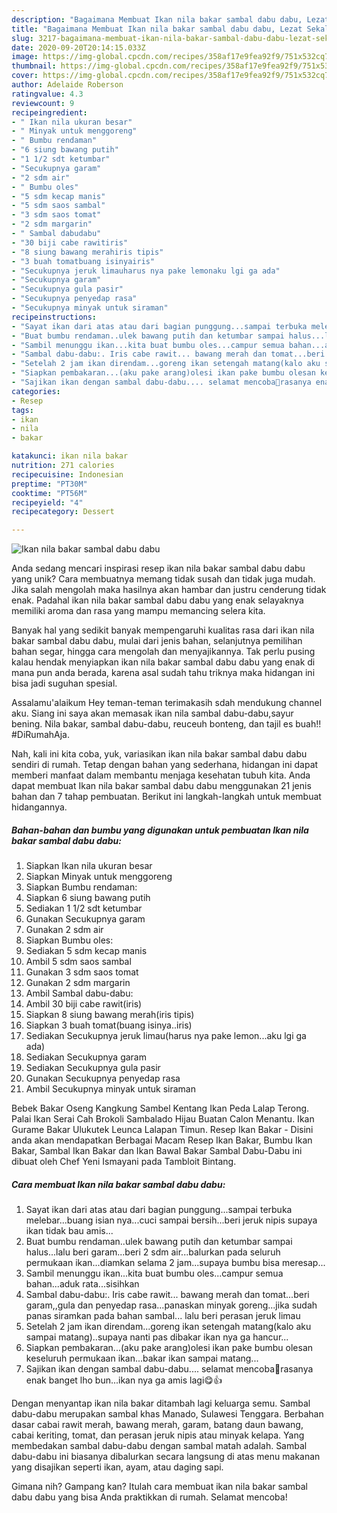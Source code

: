 ```yaml
---
description: "Bagaimana Membuat Ikan nila bakar sambal dabu dabu, Lezat Sekali"
title: "Bagaimana Membuat Ikan nila bakar sambal dabu dabu, Lezat Sekali"
slug: 3217-bagaimana-membuat-ikan-nila-bakar-sambal-dabu-dabu-lezat-sekali
date: 2020-09-20T20:14:15.033Z
image: https://img-global.cpcdn.com/recipes/358af17e9fea92f9/751x532cq70/ikan-nila-bakar-sambal-dabu-dabu-foto-resep-utama.jpg
thumbnail: https://img-global.cpcdn.com/recipes/358af17e9fea92f9/751x532cq70/ikan-nila-bakar-sambal-dabu-dabu-foto-resep-utama.jpg
cover: https://img-global.cpcdn.com/recipes/358af17e9fea92f9/751x532cq70/ikan-nila-bakar-sambal-dabu-dabu-foto-resep-utama.jpg
author: Adelaide Roberson
ratingvalue: 4.3
reviewcount: 9
recipeingredient:
- " Ikan nila ukuran besar"
- " Minyak untuk menggoreng"
- " Bumbu rendaman"
- "6 siung bawang putih"
- "1 1/2 sdt ketumbar"
- "Secukupnya garam"
- "2 sdm air"
- " Bumbu oles"
- "5 sdm kecap manis"
- "5 sdm saos sambal"
- "3 sdm saos tomat"
- "2 sdm margarin"
- " Sambal dabudabu"
- "30 biji cabe rawitiris"
- "8 siung bawang merahiris tipis"
- "3 buah tomatbuang isinyairis"
- "Secukupnya jeruk limauharus nya pake lemonaku lgi ga ada"
- "Secukupnya garam"
- "Secukupnya gula pasir"
- "Secukupnya penyedap rasa"
- "Secukupnya minyak untuk siraman"
recipeinstructions:
- "Sayat ikan dari atas atau dari bagian punggung...sampai terbuka melebar...buang isian nya...cuci sampai bersih...beri jeruk nipis supaya ikan tidak bau amis..."
- "Buat bumbu rendaman..ulek bawang putih dan ketumbar sampai halus...lalu beri garam...beri 2 sdm air...balurkan pada seluruh permukaan ikan...diamkan selama 2 jam...supaya bumbu bisa meresap..."
- "Sambil menunggu ikan...kita buat bumbu oles...campur semua bahan...aduk rata...sisihkan"
- "Sambal dabu-dabu:. Iris cabe rawit... bawang merah dan tomat...beri garam,,gula dan penyedap rasa...panaskan minyak goreng...jika sudah panas siramkan pada bahan sambal... lalu beri perasan jeruk limau"
- "Setelah 2 jam ikan direndam...goreng ikan setengah matang(kalo aku sampai matang)..supaya nanti pas dibakar ikan nya ga hancur..."
- "Siapkan pembakaran...(aku pake arang)olesi ikan pake bumbu olesan keseluruh permukaan ikan...bakar ikan sampai matang..."
- "Sajikan ikan dengan sambal dabu-dabu.... selamat mencoba🤗rasanya enak banget lho bun...ikan nya ga amis lagi😋👍"
categories:
- Resep
tags:
- ikan
- nila
- bakar

katakunci: ikan nila bakar 
nutrition: 271 calories
recipecuisine: Indonesian
preptime: "PT30M"
cooktime: "PT56M"
recipeyield: "4"
recipecategory: Dessert

---
```



![Ikan nila bakar sambal dabu dabu](https://img-global.cpcdn.com/recipes/358af17e9fea92f9/751x532cq70/ikan-nila-bakar-sambal-dabu-dabu-foto-resep-utama.jpg)

Anda sedang mencari inspirasi resep ikan nila bakar sambal dabu dabu yang unik? Cara membuatnya memang tidak susah dan tidak juga mudah. Jika salah mengolah maka hasilnya akan hambar dan justru cenderung tidak enak. Padahal ikan nila bakar sambal dabu dabu yang enak selayaknya memiliki aroma dan rasa yang mampu memancing selera kita.

Banyak hal yang sedikit banyak mempengaruhi kualitas rasa dari ikan nila bakar sambal dabu dabu, mulai dari jenis bahan, selanjutnya pemilihan bahan segar, hingga cara mengolah dan menyajikannya. Tak perlu pusing kalau hendak menyiapkan ikan nila bakar sambal dabu dabu yang enak di mana pun anda berada, karena asal sudah tahu triknya maka hidangan ini bisa jadi suguhan spesial.

Assalamu&#39;alaikum Hey teman-teman terimakasih sdah mendukung channel aku. Siang ini saya akan memasak ikan nila sambal dabu-dabu,sayur bening. Nila bakar, sambal dabu-dabu, reuceuh bonteng, dan tajil es buah!! #DiRumahAja.


Nah, kali ini kita coba, yuk, variasikan ikan nila bakar sambal dabu dabu sendiri di rumah. Tetap dengan bahan yang sederhana, hidangan ini dapat memberi manfaat dalam membantu menjaga kesehatan tubuh kita. Anda dapat membuat Ikan nila bakar sambal dabu dabu menggunakan 21 jenis bahan dan 7 tahap pembuatan. Berikut ini langkah-langkah untuk membuat hidangannya.

<!--inarticleads1-->

##### Bahan-bahan dan bumbu yang digunakan untuk pembuatan Ikan nila bakar sambal dabu dabu:

1. Siapkan  Ikan nila ukuran besar
1. Siapkan  Minyak untuk menggoreng
1. Siapkan  Bumbu rendaman:
1. Siapkan 6 siung bawang putih
1. Sediakan 1 1/2 sdt ketumbar
1. Gunakan Secukupnya garam
1. Gunakan 2 sdm air
1. Siapkan  Bumbu oles:
1. Sediakan 5 sdm kecap manis
1. Ambil 5 sdm saos sambal
1. Gunakan 3 sdm saos tomat
1. Gunakan 2 sdm margarin
1. Ambil  Sambal dabu-dabu:
1. Ambil 30 biji cabe rawit(iris)
1. Siapkan 8 siung bawang merah(iris tipis)
1. Siapkan 3 buah tomat(buang isinya..iris)
1. Sediakan Secukupnya jeruk limau(harus nya pake lemon...aku lgi ga ada)
1. Sediakan Secukupnya garam
1. Sediakan Secukupnya gula pasir
1. Gunakan Secukupnya penyedap rasa
1. Ambil Secukupnya minyak untuk siraman


Bebek Bakar Oseng Kangkung Sambel Kentang Ikan Peda Lalap Terong. Palai Ikan Serai Cah Brokoli Sambalado Hijau Buatan Calon Menantu. Ikan Gurame Bakar Ulukutek Leunca Lalapan Timun. Resep Ikan Bakar - Disini anda akan mendapatkan Berbagai Macam Resep Ikan Bakar, Bumbu Ikan Bakar, Sambal Ikan Bakar dan Ikan Bawal Bakar Sambal Dabu-Dabu ini dibuat oleh Chef Yeni Ismayani pada Tambloit Bintang. 

<!--inarticleads2-->

##### Cara membuat Ikan nila bakar sambal dabu dabu:

1. Sayat ikan dari atas atau dari bagian punggung...sampai terbuka melebar...buang isian nya...cuci sampai bersih...beri jeruk nipis supaya ikan tidak bau amis...
1. Buat bumbu rendaman..ulek bawang putih dan ketumbar sampai halus...lalu beri garam...beri 2 sdm air...balurkan pada seluruh permukaan ikan...diamkan selama 2 jam...supaya bumbu bisa meresap...
1. Sambil menunggu ikan...kita buat bumbu oles...campur semua bahan...aduk rata...sisihkan
1. Sambal dabu-dabu:. Iris cabe rawit... bawang merah dan tomat...beri garam,,gula dan penyedap rasa...panaskan minyak goreng...jika sudah panas siramkan pada bahan sambal... lalu beri perasan jeruk limau
1. Setelah 2 jam ikan direndam...goreng ikan setengah matang(kalo aku sampai matang)..supaya nanti pas dibakar ikan nya ga hancur...
1. Siapkan pembakaran...(aku pake arang)olesi ikan pake bumbu olesan keseluruh permukaan ikan...bakar ikan sampai matang...
1. Sajikan ikan dengan sambal dabu-dabu.... selamat mencoba🤗rasanya enak banget lho bun...ikan nya ga amis lagi😋👍


Dengan menyantap ikan nila bakar ditambah lagi keluarga semu. Sambal dabu-dabu merupakan sambal khas Manado, Sulawesi Tenggara. Berbahan dasar cabai rawit merah, bawang merah, garam, batang daun bawang, cabai keriting, tomat, dan perasan jeruk nipis atau minyak kelapa. Yang membedakan sambal dabu-dabu dengan sambal matah adalah. Sambal dabu-dabu ini biasanya dibalurkan secara langsung di atas menu makanan yang disajikan seperti ikan, ayam, atau daging sapi. 

Gimana nih? Gampang kan? Itulah cara membuat ikan nila bakar sambal dabu dabu yang bisa Anda praktikkan di rumah. Selamat mencoba!
